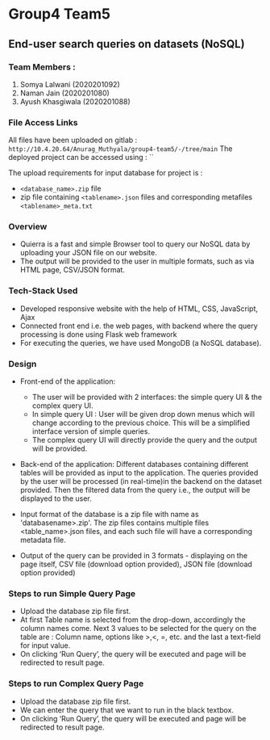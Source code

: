 # Group4 Team5
## End-user search queries on datasets (NoSQL)
### Team Members :
1. Somya Lalwani (2020201092)
2. Naman Jain (2020201080)
3. Ayush Khasgiwala (2020201088)
 
### File Access Links
All files have been uploaded on gitlab : `http://10.4.20.64/Anurag_Muthyala/group4-team5/-/tree/main`
The deployed project can be accessed using : ``

The upload requirements for input database for project is :
- `<database_name>.zip` file
- zip file containing `<tablename>.json` files and corresponding metafiles `<tablename>_meta.txt`

### Overview
- Quierra is a fast and simple Browser tool to query our NoSQL data by uploading your JSON file on our website.
- The output will be provided to the user in multiple formats, such as via HTML page, CSV/JSON format.

### Tech-Stack Used
- Developed responsive website with the help of HTML, CSS, JavaScript, Ajax
- Connected front end i.e. the web pages, with backend where the query processing is done using Flask web framework
- For executing the queries, we have used MongoDB (a NoSQL database).

### Design

* Front-end of the application:
    * The user will be provided with 2 interfaces: the simple query UI & the complex query UI.
    * In simple query UI : User will be given drop down menus which will change according to the previous choice. This will be a simplified interface version of simple queries. 
    * The complex query UI will directly provide the query and the output will be provided. 
* Back-end of the application: Different databases containing different tables will be provided as input to the application. The queries provided by the user will be processed (in real-time)in the backend on the dataset provided. Then the filtered data from the query i.e., the output will be displayed to the user. 

* Input format of the database is a zip file with name as 'databasename>.zip'. The zip files contains multiple files <table_name>.json files, and each such file will have a corresponding metadata file.
* Output of the query can be provided in 3 formats - displaying on the page itself, CSV file (download option provided), JSON file (download option provided)


### Steps to run Simple Query Page
* Upload the database zip file first.
* At first Table name is selected from the drop-down, accordingly the column names come. Next 3 values to be selected for the query on the table are : Column name, options like >,<, =, etc. and the last a text-field for input value.
* On clicking ‘Run Query’, the query will be executed and page will be redirected to result page.

### Steps to run Complex Query Page
* Upload the database zip file first.
* We can enter the query that we want to run in the black textbox.
* On clicking ‘Run Query’, the query will be executed and page will be redirected to result page.


